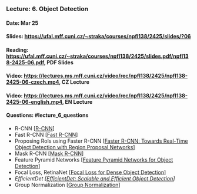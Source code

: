 ### Lecture: 6. Object Detection
#### Date: Mar 25
#### Slides: https://ufal.mff.cuni.cz/~straka/courses/npfl138/2425/slides/?06
#### Reading: https://ufal.mff.cuni.cz/~straka/courses/npfl138/2425/slides.pdf/npfl138-2425-06.pdf, PDF Slides
#### Video: https://lectures.ms.mff.cuni.cz/video/rec/npfl138/2425/npfl138-2425-06-czech.mp4, CZ Lecture
#### Video: https://lectures.ms.mff.cuni.cz/video/rec/npfl138/2425/npfl138-2425-06-english.mp4, EN Lecture
#### Questions: #lecture_6_questions

- R-CNN [[R-CNN](https://arxiv.org/abs/1311.2524)]
- Fast R-CNN [[Fast R-CNN](https://arxiv.org/abs/1504.08083)]
- Proposing RoIs using Faster R-CNN [[Faster R-CNN: Towards Real-Time Object Detection with Region Proposal Networks](https://arxiv.org/abs/1506.01497)]
- Mask R-CNN [[Mask R-CNN](https://arxiv.org/abs/1703.06870)]
- Feature Pyramid Networks [[Feature Pyramid Networks for Object Detection](https://arxiv.org/abs/1612.03144)]
- Focal Loss, RetinaNet [[Focal Loss for Dense Object Detection](https://arxiv.org/abs/1708.02002)]
- _EfficientDet [[EfficientDet: Scalable and Efficient Object Detection](https://arxiv.org/abs/1911.09070)]_
- Group Normalization [[Group Normalization](https://arxiv.org/abs/1803.08494)]
